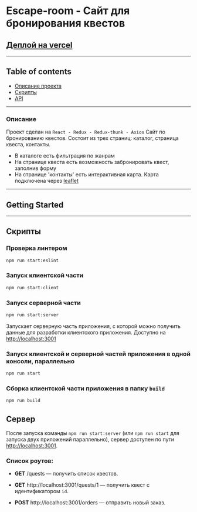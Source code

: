 # Escape-room - Сайт для бронирования квестов
[Деплой на vercel](https://escape-room-seven.vercel.app/)
---

---

## Table of contents
* [Описание проекта](#Описание)
* [Скрипты](#Скрипты)
* [API](#Сервер)

---

### Описание
Проект сделан на `React - Redux - Redux-thunk - Axios`
Сайт по бронированию квестов. Состоит из трех страниц: каталог, страница квеста, контакты.

* В каталоге есть фильтрация по жанрам
* На странице квеста есть возможность забронировать квест, заполнив форму
* На странице 'контакты' есть интерактивная карта. Карта подключена через [leaflet](https://leafletjs.com/)

---

## Getting Started

---

## Скрипты

### Проверка линтером

```bash
npm run start:eslint
```

### Запуск клиентской части

```bash
npm run start:client
```

### Запуск серверной части

```bash
npm run start:server
```

Запускает серверную часть приложения, с которой можно получить данные для разработки клиентского приложения. Доступно на [http://localhost:3001](http://localhost:3001)

### Запуск клиентской и серверной частей приложения в одной консоли, параллельно

```bash
npm run start
```

### Сборка клиентской части приложения в папку `build`

```bash
npm run build
```

## Сервер

После запуска команды `npm run start:server` (или `npm run start` для запуска двух приложений параллельно), сервер доступен по пути [http://localhost:3001](http://localhost:3001).


### Список роутов:

- **GET** /quests — получить список квестов.

- **GET** http://localhost:3001/quests/1 — получить квест c идентификатором `id`.

- **POST** http://localhost:3001/orders — отправить новый заказ.
